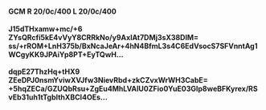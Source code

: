 #### GCM R 20/0c/400 L 20/0c/400
**J15dTHxamw+mc/+6**<br/>**ZYsQRcfi5kE4vVyY8CRRkNo/y9AxlAt7DMj3sX38DlM=**<br/>**ss/+rROM+LnH375b/BxNcaJeAr+4hN4BfmL3s4C6EdVsocS7SFVnntAg1WCgyKK9JPAiYp8PT+EyTQwH...**<br/><br/>
**dqpE27ThzHq+tHX9**<br/>**ZEeDPJ0nsmYviwXVJfw3NievRbd+zkCZvxWrWH3CabE=**<br/>**+5hqZECa/GZUQbRsu+ZgEu4MhLVAIU0ZFio0YuE03GIp8weBFKyrex/RSvEb31uh1tTgbIthXBCI4OEs...**